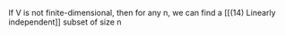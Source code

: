 If V is not finite-dimensional, then for any n, we can find a [[(14) Linearly independent]] subset of size n
